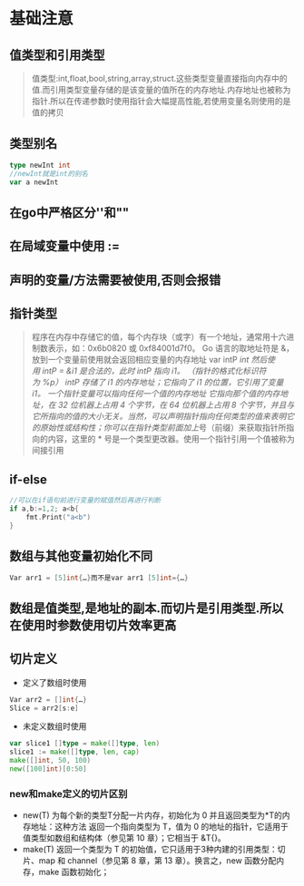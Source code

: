 # 基础注意

## 值类型和引用类型

> 值类型:int,float,bool,string,array,struct.这些类型变量直接指向内存中的值.而引用类型变量存储的是该变量的值所在的内存地址.内存地址也被称为指针.所以在传递参数时使用指针会大幅提高性能,若使用变量名则使用的是值的拷贝

## 类型别名

```go
type newInt int
//newInt就是int的别名
var a newInt
```

## 在go中严格区分''和""

## 在局域变量中使用 :=

## 声明的变量/方法需要被使用,否则会报错

## 指针类型

>程序在内存中存储它的值，每个内存块（或字）有一个地址，通常用十六进制数表示，如：0x6b0820 或 0xf84001d7f0。
Go 语言的取地址符是 &，放到一个变量前使用就会返回相应变量的内存地址
var intP *int
然后使用 intP = &i1 是合法的，此时 intP 指向 i1。
（指针的格式化标识符为 %p）
intP 存储了 i1 的内存地址；它指向了 i1 的位置，它引用了变量 i1。
一个指针变量可以指向任何一个值的内存地址 它指向那个值的内存地址，在 32 位机器上占用 4 个字节，在 64 位机器上占用 8 个字节，并且与它所指向的值的大小无关。当然，可以声明指针指向任何类型的值来表明它的原始性或结构性；你可以在指针类型前面加上*号（前缀）来获取指针所指向的内容，这里的 * 号是一个类型更改器。使用一个指针引用一个值被称为间接引用

## if-else

```go
//可以在if语句前进行变量的赋值然后再进行判断
if a,b:=1,2; a<b{
    fmt.Print("a<b")
}

```

## 数组与其他变量初始化不同

```go
Var arr1 = [5]int{…}而不是var arr1 [5]int={…}
```

## 数组是值类型,是地址的副本.而切片是引用类型.所以在使用时参数使用切片效率更高

## 切片定义

- 定义了数组时使用

```go
Var arr2 = []int{…}
Slice = arr2[s:e]
```

- 未定义数组时使用

```go
var slice1 []type = make([]type, len)
slice1 := make([]type, len, cap)
make([]int, 50, 100)
new([100]int)[0:50]
```

### new和make定义的切片区别

- new(T) 为每个新的类型T分配一片内存，初始化为 0 并且返回类型为*T的内存地址：这种方法 返回一个指向类型为 T，值为 0 的地址的指针，它适用于值类型如数组和结构体（参见第 10 章）；它相当于 &T{}。
- make(T) 返回一个类型为 T 的初始值，它只适用于3种内建的引用类型：切片、map 和 channel（参见第 8 章，第 13 章）。换言之，new 函数分配内存，make 函数初始化；

